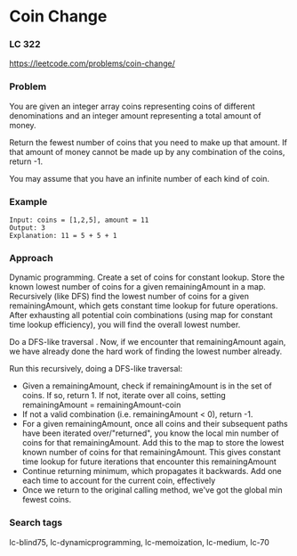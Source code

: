 # Coin Change
### LC 322
https://leetcode.com/problems/coin-change/

### Problem
You are given an integer array coins representing coins of different denominations and an integer amount representing a total amount of money.

Return the fewest number of coins that you need to make up that amount. If that amount of money cannot be made up by any combination of the coins, return -1.

You may assume that you have an infinite number of each kind of coin.

### Example
```
Input: coins = [1,2,5], amount = 11
Output: 3
Explanation: 11 = 5 + 5 + 1
```

### Approach

Dynamic programming. Create a set of coins for constant lookup. Store the known lowest number of coins for a given remainingAmount in a map. Recursively (like DFS)
find the lowest number of coins for a given remainingAmount, which gets constant time lookup for future operations. After exhausting all potential coin combinations
(using map for constant time lookup efficiency), you will find the overall lowest number.

Do a DFS-like traversal
 . Now, if we encounter that remainingAmount again, we have already done the hard work of finding the lowest 
number already.

Run this recursively, doing a DFS-like traversal:
- Given a remainingAmount, check if remainingAmount is in the set of coins. If so, return 1. If not, iterate over all coins, setting remainingAmount = remainingAmount-coin
- If not a valid combination (i.e. remainingAmount < 0), return -1.
- For a given remainingAmount, once all coins and their subsequent paths have been iterated over/"returned", you know the local min number of coins for that remainingAmount. Add
this to the map to store the lowest known number of coins for that remainingAmount. This gives constant time lookup for future iterations that encounter this remainingAmount
- Continue returning minimum, which propagates it backwards. Add one each time to account for the current coin, effectively
- Once we return to the original calling method, we've got the global min fewest coins. 

### Search tags
lc-blind75, lc-dynamicprogramming, lc-memoization, lc-medium, lc-70 
